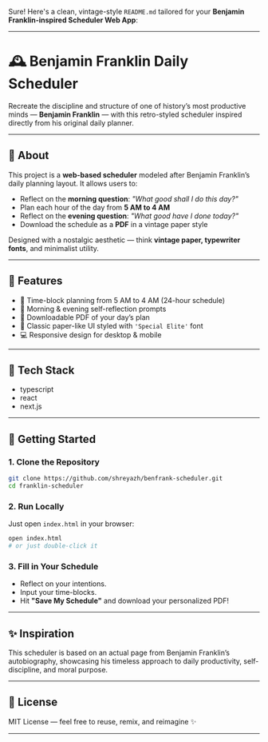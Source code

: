 Sure! Here's a clean, vintage-style `README.md` tailored for your **Benjamin Franklin-inspired Scheduler Web App**:

---

# 🕰️ Benjamin Franklin Daily Scheduler

Recreate the discipline and structure of one of history’s most productive minds — **Benjamin Franklin** — with this retro-styled scheduler inspired directly from his original daily planner.

---

## 📖 About

This project is a **web-based scheduler** modeled after Benjamin Franklin’s daily planning layout. It allows users to:
- Reflect on the **morning question**: *"What good shall I do this day?"*
- Plan each hour of the day from **5 AM to 4 AM**
- Reflect on the **evening question**: *"What good have I done today?"*
- Download the schedule as a **PDF** in a vintage paper style

Designed with a nostalgic aesthetic — think **vintage paper, typewriter fonts**, and minimalist utility.

---

## 🌿 Features

- 📝 Time-block planning from 5 AM to 4 AM (24-hour schedule)
- 🎯 Morning & evening self-reflection prompts
- 🧾 Downloadable PDF of your day’s plan
- 📜 Classic paper-like UI styled with `'Special Elite'` font
- 💻 Responsive design for desktop & mobile

---

## 🧰 Tech Stack

- typescript
- react
- next.js

---

## 🚀 Getting Started

### 1. Clone the Repository
```bash
git clone https://github.com/shreyazh/benfrank-scheduler.git
cd franklin-scheduler
```

### 2. Run Locally
Just open `index.html` in your browser:
```bash
open index.html
# or just double-click it
```

### 3. Fill in Your Schedule
- Reflect on your intentions.
- Input your time-blocks.
- Hit **"Save My Schedule"** and download your personalized PDF!

---

## ✨ Inspiration

This scheduler is based on an actual page from Benjamin Franklin’s autobiography, showcasing his timeless approach to daily productivity, self-discipline, and moral purpose.

---

## 📜 License

MIT License — feel free to reuse, remix, and reimagine ✨

---
